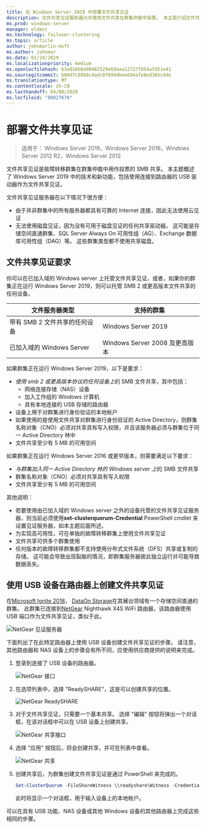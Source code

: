 ```yaml
---
title: 在 Windows Server 2019 中部署文件共享见证
description: 文件共享见证服务器允许使用文件共享在群集仲裁中投票。 本主题介绍文件共享见证服务器和新功能，包括使用作为文件共享见证连接到路由器的 USB 驱动器。
ms.prod: windows-server
manager: eldenc
ms.technology: failover-clustering
ms.topic: article
author: johnmarlin-msft
ms.author: johnmar
ms.date: 01/24/2019
ms.localizationpriority: medium
ms.openlocfilehash: 63e016b8e00482529e69aaa12727f854afd51e41
ms.sourcegitcommit: b00d7c8968c4adc8f699dbee694afe6ed36bc9de
ms.translationtype: MT
ms.contentlocale: zh-CN
ms.lasthandoff: 04/08/2020
ms.locfileid: "80827670"
---
```

# <a name="deploy-a-file-share-witness"></a>部署文件共享见证

> 适用于： Windows Server 2019，Windows Server 2016，Windows Server 2012 R2，Windows Server 2012

文件共享见证是故障转移群集在群集仲裁中用作投票的 SMB 共享。 本主题概述了 Windows Server 2019 中的技术和新功能，包括使用连接到路由器的 USB 驱动器作为文件共享见证。

文件共享见证服务器在以下情况下很方便：  

- 由于并非群集中的所有服务器都具有可靠的 Internet 连接，因此无法使用云见证
- 无法使用磁盘见证，因为没有可用于磁盘见证的任何共享驱动器。 这可能是存储空间直通群集、SQL Server Always On 可用性组（AG）、Exchange 数据库可用性组（DAG）等。 这些群集类型都不使用共享磁盘。

## <a name="file-share-witness-requirements"></a>文件共享见证要求

你可以在已加入域的 Windows server 上托管文件共享见证，或者，如果你的群集正在运行 Windows Server 2019，则可以托管 SMB 2 或更高版本文件共享的任何设备。

|文件服务器类型                 | 支持的群集 |
|---------------------------------|--------------------|
|带有 SMB 2 文件共享的任何设备 | Windows Server 2019|
|已加入域的 Windows Server     | Windows Server 2008 及更高版本|

如果群集正在运行 Windows Server 2019，以下是要求：

- *使用 smb 2 或更高版本协议的任何设备上*的 SMB 文件共享，其中包括：
    - 网络连接存储（NAS）设备
    - 加入工作组的 Windows 计算机
    - 具有本地连接的 USB 存储的路由器
- 设备上用于对群集进行身份验证的本地帐户
- 如果使用的是使用文件共享对群集进行身份验证的 Active Directory，则群集名称对象（CNO）必须对共享具有写入权限，并且该服务器必须与群集位于同一 Active Directory 林中
- 文件共享至少有 5 MB 的可用空间

如果群集正在运行 Windows Server 2016 或更早版本，则需要满足以下要求：

- *与群集加入同一 Active Directory 林的 Windows server 上*的 SMB 文件共享
- 群集名称对象（CNO）必须对共享具有写入权限
- 文件共享至少有 5 MB 的可用空间

其他说明：
- 若要使用由已加入域的 Windows server 之外的设备托管的文件共享见证服务器，则当前必须使用**set-clusterquorum-Credential** PowerShell cmdlet 来设置见证服务器，如本主题后面所述。
- 为实现高可用性，可在单独的故障转移群集上使用文件共享见证
- 文件共享可供多个群集使用
- 任何版本的故障转移群集都不支持使用分布式文件系统（DFS）共享或复制的存储。  这可能会导致出现裂脑的情况，即群集服务器彼此独立运行并可能导致数据丢失。

## <a name="creating-a-file-share-witness-on-a-router-with-a-usb-device"></a>使用 USB 设备在路由器上创建文件共享见证

在[Microsoft Ignite 2018](https://azure.microsoft.com/ignite/)， [DataOn Storage](http://www.dataonstorage.com/)在其展台领域有一个存储空间直通的群集。  此群集已连接到[NetGear](https://www.netgear.com) Nighthawk X4S WiFi 路由器，该路由器使用 USB 端口作为文件共享见证，类似于此。

![NetGear 见证服务器](media/File-Share-Witness/FSW1.png)

下面列出了在此特定路由器上使用 USB 设备创建文件共享见证的步骤。  请注意，其他路由器和 NAS 设备上的步骤会有所不同，应使用供应商提供的说明来完成。


1. 登录到连接了 USB 设备的路由器。

   ![NetGear 接口](media/File-Share-Witness/FSW2.png)

2. 在选项列表中，选择 "ReadySHARE"，这是可以创建共享的位置。

   ![NetGear ReadySHARE](media/File-Share-Witness/FSW3.png)

3. 对于文件共享见证，只需要一个基本共享。  选择 "编辑" 按钮将弹出一个对话框，在该对话框中可以在 USB 设备上创建共享。

   ![NetGear 共享接口](media/File-Share-Witness/FSW4.png)

4. 选择 "应用" 按钮后，将会创建共享，并可在列表中查看。

   ![NetGear 共享](media/File-Share-Witness/FSW5.png)

5. 创建共享后，为群集创建文件共享见证是通过 PowerShell 来完成的。

   ```PowerShell
   Set-ClusterQuorum -FileShareWitness \\readyshare\Witness -Credential (Get-Credential)
   ```

   此时将显示一个对话框，用于输入设备上的本地帐户。

可以在具有 USB 功能、NAS 设备或其他 Windows 设备的其他路由器上完成这些相同的步骤。
